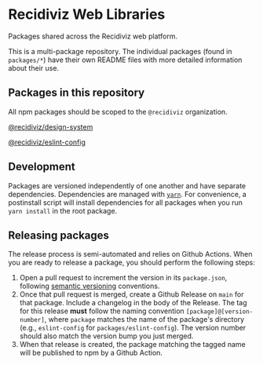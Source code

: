 # Recidiviz Web Libraries

Packages shared across the Recidiviz web platform.

This is a multi-package repository. The individual packages (found in `packages/*`) have their own README files with more detailed information about their use.

## Packages in this repository

All npm packages should be scoped to the `@recidiviz` organization.

[@recidiviz/design-system](./packages/design-system/README.md)

[@recidiviz/eslint-config](./packages/eslint-config/README.md)

## Development

Packages are versioned independently of one another and have separate dependencies. Dependencies are managed with [`yarn`](https://classic.yarnpkg.com/lang/en/). For convenience, a postinstall script will install dependencies for all packages when you run `yarn install` in the root package.

## Releasing packages

The release process is semi-automated and relies on Github Actions. When you are ready to release a package, you should perform the following steps:

1. Open a pull request to increment the version in its `package.json`, following [semantic versioning](https://docs.npmjs.com/about-semantic-versioning) conventions.
1. Once that pull request is merged, create a Github Release on `main` for that package. Include a changelog in the body of the Release. The tag for this release **must** follow the naming convention `[package]@[version-number]`, where `package` matches the name of the package's directory (e.g., `eslint-config` for `packages/eslint-config`). The version number should also match the version bump you just merged.
1. When that release is created, the package matching the tagged name will be published to npm by a Github Action.
